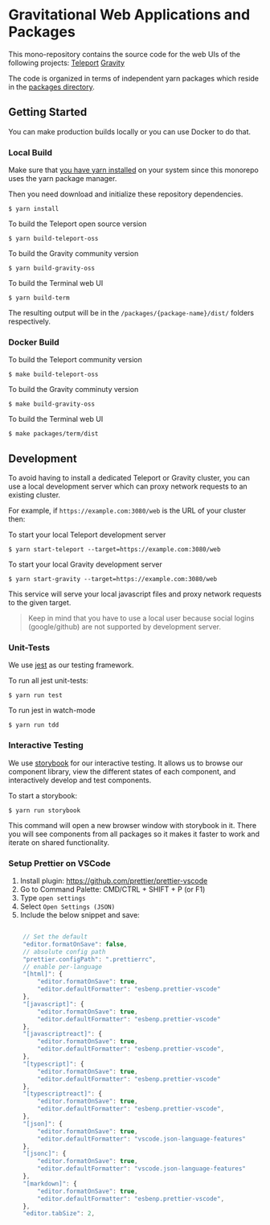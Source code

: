 # Gravitational Web Applications and Packages

This mono-repository contains the source code for the web UIs of the following projects:
[Teleport](https://github.com/gravitational/teleport)
[Gravity](https://github.com/gravitational/gravity)

The code is organized in terms of independent yarn packages which reside in
the [packages directory](https://github.com/gravitational/webapps/tree/master/packages).

## Getting Started

You can make production builds locally or you can use Docker to do that.

### Local Build

Make sure that [you have yarn installed](https://yarnpkg.com/lang/en/docs/install/#debian-stable)
on your system since this monorepo uses the yarn package manager.

Then you need download and initialize these repository dependencies.

```
$ yarn install
```

To build the Teleport open source version

```
$ yarn build-teleport-oss
```

To build the Gravity community version

```
$ yarn build-gravity-oss
```

To build the Terminal web UI

```
$ yarn build-term
```

The resulting output will be in the `/packages/{package-name}/dist/` folders respectively.

### Docker Build

To build the Teleport community version

```
$ make build-teleport-oss
```

To build the Gravity comminuty version

```
$ make build-gravity-oss
```

To build the Terminal web UI

```
$ make packages/term/dist
```

## Development

To avoid having to install a dedicated Teleport or Gravity cluster,
you can use a local development server which can proxy network requests
to an existing cluster.

For example, if `https://example.com:3080/web` is the URL of your cluster then:

To start your local Teleport development server

```
$ yarn start-teleport --target=https://example.com:3080/web
```

To start your local Gravity development server

```
$ yarn start-gravity --target=https://example.com:3080/web
```

This service will serve your local javascript files and proxy network
requests to the given target.

> Keep in mind that you have to use a local user because social
> logins (google/github) are not supported by development server.

### Unit-Tests

We use [jest](https://jestjs.io/) as our testing framework.

To run all jest unit-tests:

```
$ yarn run test
```

To run jest in watch-mode

```
$ yarn run tdd
```

### Interactive Testing

We use [storybook](https://storybook.js.org/) for our interactive testing.
It allows us to browse our component library, view the different states of
each component, and interactively develop and test components.

To start a storybook:

```
$ yarn run storybook
```

This command will open a new browser window with storybook in it. There
you will see components from all packages so it makes it faster to work
and iterate on shared functionality.

### Setup Prettier on VSCode

1. Install plugin: https://github.com/prettier/prettier-vscode
1. Go to Command Palette: CMD/CTRL + SHIFT + P (or F1)
1. Type `open settings`
1. Select `Open Settings (JSON)`
1. Include the below snippet and save:

```js

    // Set the default
    "editor.formatOnSave": false,
    // absolute config path
    "prettier.configPath": ".prettierrc",
    // enable per-language
    "[html]": {
        "editor.formatOnSave": true,
        "editor.defaultFormatter": "esbenp.prettier-vscode"
    },
    "[javascript]": {
        "editor.formatOnSave": true,
        "editor.defaultFormatter": "esbenp.prettier-vscode"
    },
    "[javascriptreact]": {
        "editor.formatOnSave": true,
        "editor.defaultFormatter": "esbenp.prettier-vscode",
    },
    "[typescript]": {
        "editor.formatOnSave": true,
        "editor.defaultFormatter": "esbenp.prettier-vscode"
    },
    "[typescriptreact]": {
        "editor.formatOnSave": true,
        "editor.defaultFormatter": "esbenp.prettier-vscode",
    },
    "[json]": {
        "editor.formatOnSave": true,
        "editor.defaultFormatter": "vscode.json-language-features"
    },
    "[jsonc]": {
        "editor.formatOnSave": true,
        "editor.defaultFormatter": "vscode.json-language-features"
    },
    "[markdown]": {
        "editor.formatOnSave": true,
        "editor.defaultFormatter": "esbenp.prettier-vscode",
    },
    "editor.tabSize": 2,
```
